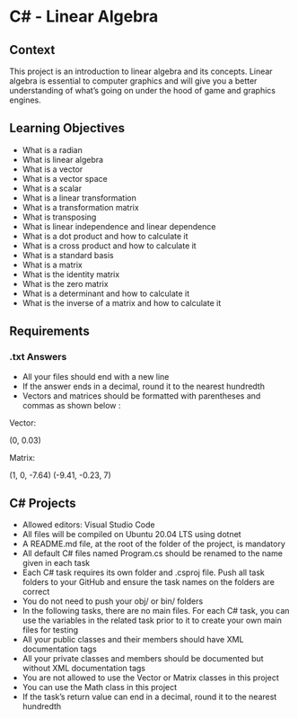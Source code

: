 # C# - Linear Algebra

## Context
This project is an introduction to linear algebra and its concepts. Linear algebra is essential to computer graphics and will give you a better understanding of what’s going on under the hood of game and graphics engines.

## Learning Objectives

+ What is a radian
+ What is linear algebra
+ What is a vector
+ What is a vector space
+ What is a scalar
+ What is a linear transformation
+ What is a transformation matrix
+ What is transposing
+ What is linear independence and linear dependence
+ What is a dot product and how to calculate it
+ What is a cross product and how to calculate it
+ What is a standard basis
+ What is a matrix
+ What is the identity matrix
+ What is the zero matrix
+ What is a determinant and how to calculate it
+ What is the inverse of a matrix and how to calculate it

## Requirements

### .txt Answers
+ All your files should end with a new line
+ If the answer ends in a decimal, round it to the nearest hundredth
+ Vectors and matrices should be formatted with parentheses and commas as shown below :

Vector:

(0, 0.03)

Matrix:

(1, 0, -7.64)
(-9.41, -0.23, 7)

## C# Projects

+ Allowed editors: Visual Studio Code
+ All files will be compiled on Ubuntu 20.04 LTS using dotnet
+ A README.md file, at the root of the folder of the project, is mandatory
+ All default C# files named Program.cs should be renamed to the name given in each task
+ Each C# task requires its own folder and .csproj file. Push all task folders to your GitHub and ensure the task names on the folders are correct
+ You do not need to push your obj/ or bin/ folders
+ In the following tasks, there are no main files. For each C# task, you can use the variables in the related task prior to it to create your own main files for testing
+ All your public classes and their members should have XML documentation tags
+ All your private classes and members should be documented but without XML documentation tags
+ You are not allowed to use the Vector or Matrix classes in this project
+ You can use the Math class in this project
+ If the task’s return value can end in a decimal, round it to the nearest hundredth
